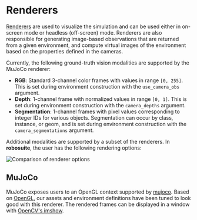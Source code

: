 # Renderers

[Renderers](../source/robosuite.renderers) are used to visualize the simulation and can be used either in on-screen mode or headless (off-screen) mode. Renderers are also responsible for generating image-based observations that are returned from a given environment, and compute virtual images of the environment based on the properties defined in the cameras.

Currently, the following ground-truth vision modalities are supported by the MuJoCo renderer:

- **RGB**: Standard 3-channel color frames with values in range `[0, 255]`. This is set during environment construction with the `use_camera_obs` argument.
- **Depth**: 1-channel frame with normalized values in range `[0, 1]`. This is set during environment construction with the `camera_depths` argument.
- **Segmentation**: 1-channel frames with pixel values corresponding to integer IDs for various objects. Segmentation can
    occur by class, instance, or geom, and is set during environment construction with the `camera_segmentations` argument.

Additional modalities are supported by a subset of the renderers. In **robosuite**, the user has the following rendering options:

![Comparison of renderer options](../images/renderers/renderers.png "Comparison of renderer options")

## MuJoCo

MuJoCo exposes users to an OpenGL context supported by [mujoco](https://mujoco.readthedocs.io/en/latest/python.html#rendering). Based on [OpenGL](https://www.opengl.org/), our assets and environment definitions have been tuned to look good with this renderer. The rendered frames can be displayed in a window with [OpenCV's imshow](https://pythonexamples.org/python-opencv-imshow/).
